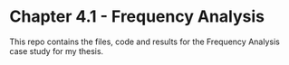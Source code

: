 # Chapter 4.1 - Frequency Analysis

This repo contains the files, code and results for the Frequency Analysis case
study for my thesis.
